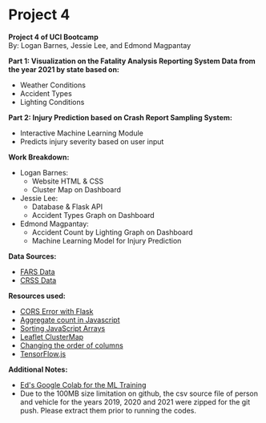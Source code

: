 # Project 4
<b>Project 4 of UCI Bootcamp</b></br>
By: Logan Barnes, Jessie Lee, and Edmond Magpantay</br>

<b>Part 1: Visualization on the Fatality Analysis Reporting System Data from the year 2021 by state based on:</b></br>
<ul>
<li>Weather Conditions</li>
<li>Accident Types</li>
<li>Lighting Conditions</li>
</ul>

<b>Part 2: Injury Prediction based on Crash Report Sampling System:</b></br>
<ul>
<li>Interactive Machine Learning Module</li>
<li>Predicts injury severity based on user input</li>
</ul>

<b>Work Breakdown:</b></br>
<ul>
<li>Logan Barnes:
<ul>
<li>Website HTML & CSS</li>
<li>Cluster Map on Dashboard</li>
</li>
</ul>
<li>Jessie Lee:
<ul>
<li>Database & Flask API</li>
<li>Accident Types Graph on Dashboard</li>
</ul>
</li>
<li>Edmond Magpantay:
<ul>
<li>Accident Count by Lighting Graph on Dashboard</li>
<li>Machine Learning Model for Injury Prediction</li>
</ul>
</li>
</ul>

<b>Data Sources:</b></br>
<ul>
<li><a href="https://www.nhtsa.gov/file-downloads?p=nhtsa/downloads/FARS/">FARS Data</a></li>
<li><a href="https://www.nhtsa.gov/file-downloads?p=nhtsa/downloads/CRSS/">CRSS Data</a></li>
</ul>

<b>Resources used:</b></br>
<ul>
<li><a href="https://stackoverflow.com/questions/52996455/no-access-control-allow-origin-header-on-post-flask-api">CORS Error with Flask</a></li>
<li><a href="https://stackoverflow.com/questions/63331232/how-to-aggregate-json-to-show-a-count-for-each-same-value">Aggregate count in Javascript</a></li>
<li><a href="https://www.w3schools.com/js/js_array_sort.asp">Sorting JavaScript Arrays</a></li>
<li><a href="https://www.youtube.com/watch?v=6_w-Mb_78iY&list=PLm76kc4VPkn27kRYq-58COO5r5bQdrKyy">Leaflet ClusterMap</a></li>
<li><a href="https://stackoverflow.com/questions/13148429/how-to-change-the-order-of-dataframe-columns">Changing the order of columns</a></li>
<li><a href="https://github.com/tensorflow/tfjs">TensorFlow.js</a></li>
</ul>

<b>Additional Notes:</b></br>
<ul>
<li><a href="https://colab.research.google.com/drive/166QHlKrNrOjDFPomntyNQZRagPSyAO-2#scrollTo=7Wf242u8FTjR">Ed's Google Colab for the ML Training</a></li>
<li>Due to the 100MB size limitation on github, the csv source file of person and vehicle for the years 2019, 2020 and 2021 were zipped for the git push.
Please extract them prior to running the codes.</li>
